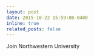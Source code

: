 ```yaml
---
layout: post
date: 2015-10-22 15:59:00-0400
inline: true
related_posts: false
---
```


Join Northwestern University
